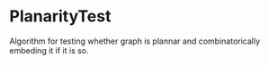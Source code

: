 # PlanarityTest
Algorithm for testing whether graph is plannar and combinatorically embeding it if it is so.
